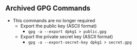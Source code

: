 ## Archived GPG Commands
- This commands are no longer required
  - Export the public key (ASCII format)
    - `gpg -a --export dpkg1 > public.gpg`
  - Export the private secret key (ASCII format)
    - `gpg -a --export-secret-key dpkg1 > secret.gpg`